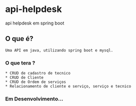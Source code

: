 # api-helpdesk
api helpdesk em spring boot

## O que é?
```
Uma API em java, utilizando spring boot e mysql.
```
### O que tera ?
```
* CRUD de cadastro de tecnico
* CRUD de Cliente
* CRUD de Ordem de serviços
* Relacionamento de cliente e serviço, serviço e tecnico
```
### Em Desenvolvimento...
